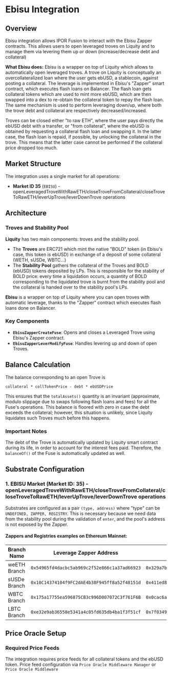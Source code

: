 # Ebisu Integration

## Overview

Ebisu integration allows IPOR Fusion to interact with the Ebisu Zapper contracts. This allows users to open leveraged troves on Liquity and to manage them via levering them up or down (increase/decrease debt and collateral)

**What Ebisu does:**
Ebisu is a wrapper on top of Liquity which allows to automatically open leveraged troves. A trove on Liquity is conceptually an overcollateralized loan where the user gets ebUSD, a stablecoin, against posting a collateral. The leverage is implemented in Ebisu's "Zapper" smart contract, which executes flash loans on Balancer. The flash loan gets collateral tokens which are used to mint more ebUSD, which are then swapped into a dex to re-obtain the collateral token to repay the flash loan. The same mechanism is used to perform leveraging down/up, where both the trove debt and collateral are respectively decreased/increased.

Troves can be closed either "to raw ETH", where the user pays directly the ebUSD debt with a transfer, or "from collateral", where the ebUSD is obtained by requesting a collateral flash loan and swapping it. In the latter case, the flash loan is repaid, if possible, by unlocking the collateral in the trove. This means that the latter case cannot be performed if the collateral price dropped too much.

## Market Structure

The integration uses a single market for all operations:

-   **Market ID 35** (`EBISU`) - openLeveragedTroveWithRawETH/closeTroveFromCollateral/closeTroveToRawETH/leverUpTrove/leverDownTrove operations

## Architecture

### Troves and Stability Pool

**Liquity** has two main components: troves and the stability pool.
- The **Troves** are ERC721 which mint the native "BOLD" token (in Ebisu's case, this token is ebUSD) in exchange of a deposit of some collateral (WETH, sUSDe, WBTC...)
- The **Stability Pool** gathers the collateral of the Troves and BOLD (ebUSD) tokens deposited by LPs. This is responsible for the stability of BOLD price: every time a liquidation occurs, a quantity of BOLD corresponding to the liquidated trove is burnt from the stability pool and the collateral is handed over to the stability pool's LPs.

**Ebisu** is a wrapper on top of Liquity where you can open troves with automatic leverage, thanks to the "Zapper" contract which executes flash loans done on Balancer. 

### Key Components

-   **`EbisuZapperCreateFuse`**: Opens and closes a Leveraged Trove using Ebisu's Zapper contract.
-   **`EbisuZapperLeverModifyFuse`**: Handles levering up and down of open Troves.

## Balance Calculation

The balance corresponding to an open Trove is 
```
collateral * collTokenPrice - debt * ebUSDPrice
```
This ensures that the `totalAssets()` quantity is an invariant (approximate, modulo slippage due to swaps following flash loans and fees) for all the Fuse's operations. This balance is floored with zero in case the debt exceeds the collateral; however, this situation is unlikely, since Liquity liquidates such Troves much before this happens.

### Important Notes

The debt of the Trove is automatically updated by Liquity smart contract during its life, in order to account for the interest fees paid. Therefore, the `balanceOf()` of the Fuse is automatically updated as well.

## Substrate Configuration

### 1. EBISU Market (Market ID: 35) - openLeveragedTroveWithRawETH/closeTroveFromCollateral/closeTroveToRawETH/leverUpTrove/leverDownTrove operations

Substrates are configured as a pair `(type, address)` where "type" can be `UNDEFINED, ZAPPER, REGISTRY`. This is necessary because we need data from the stability pool during the validation of `enter`, and the pool's address is not exposed by the Zapper.

#### Zappers and Registries examples on Ethereum Mainnet:

| Branch Name     | Leverage Zapper Address                     | Registry Address                             | Collateral Asset |
| -------------- | -------------------------------------------- | -------------------------------------------- | ---------------- |
| weETH Branch   | `0x54965fd4dacbc5ab969c2f52e866c1a37ad66923` | `0x329a7baa50bb43a6149af8c9cf781876b6fd7b3a` | weETH            |
| sUSDe Branch   | `0x10C14374104f9FC2dAE4b38F945ff8a52f48151d` | `0x411ed8575a1e3822bbc763dc578dd9bfaf526c1f` | sUSDe            |
| WBTC Branch    | `0x175a17755ea596875CB3c996D007072C3f761F6B` | `0x0cac6a40ee0d35851fd6d9710c5180f30b494350` | WBTC             |
| LBTC Branch    | `0xe32e9ab36558e5341a4c05fd635db4ba1f3f51cf` | `0x7f034988af49248d3d5bd81a2ce76ed4a3006243` | LBTC             |

## Price Oracle Setup

### Required Price Feeds

The integration requires price feeds for all collateral tokens and the ebUSD token. Price feed configuration via `Price Oracle Middleware Manager` or `Price Oracle Middleware`
